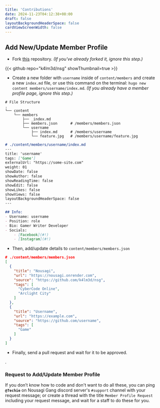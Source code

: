 ```yaml
---
title: 'Contributions'
date: 2024-11-23T04:12:38+08:00
draft: false
layoutBackgroundHeaderSpace: false
cardViewScreenWidth: false
---
```


## Add New/Update Member Profile

- Fork [this](https://github.commm/k4lm3d/nsg) repository. *(If you've already forked it, ignore this step.)*

{{< github repo="k4lm3d/nsg" showThumbnail=true >}}

- Create a new folder with `username` inside of `content/members` and create a new `index.md` file, or use this command on the terminal: `hugo new content members/username/index.md`. *(If you already have a member profile page, ignore this step.)*

```shell
# File Structure
.
└── content
    └── members
        ├── _index.md
        ├── members.json      # /members/members.json
        └── username
            ├── index.md      # /members/username
            └── feature.jpg   # /members/username/feature.jpg
```

```md
# ./content/members/username/index.md
---
title: 'username'
tags: ['Game']
externalUrl: "https://some-site.com"
weight: 01
showDate: false
showAuthor: false
showReadingTime: false
showEdit: false
showLikes: false
showViews: false
layoutBackgroundHeaderSpace: false
---

## Info:
- Username: username
- Position: role
- Bio: Gamer Writer Developer
- Socials:
    - [Facebook](#!)
    - [Instagram](#!)
```

- Then, add/update details to `content/members/members.json`

```json
# ./content/members/members.json
[
  {
    "title": "Nousagi",
    "url": "https://nousagi.onrender.com",
    "source": "https://github.com/k4lm3d/nsg",
    "tags": [
      "CyberCode Online",
      "Arclight City"
    ]
  },
  {
    "title": "Username",
    "url": "https://example.com",
    "source": "https://github.com/username",
    "tags": [
      "Game"
    ]
  }
]
```

- Finally, send a pull request and wait for it to be approved.

.

### Request to Add/Update Member Profile

If you don’t know how to code and don't want to do all these, you can ping **`@Techie`** on Nousagi Gang discord server's `#support` channel with your request message; or create a thread with the title `Member Profile Request` including your request message, and wait for a staff to do these for you.
